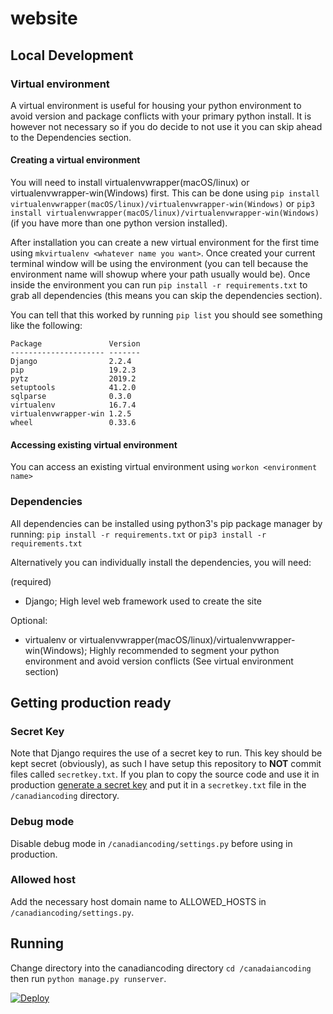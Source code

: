 # website


## Local Development

### Virtual environment

A virtual environment is useful for housing your python environment to avoid version and package conflicts with your primary python install. It is however not necessary so if you do decide to not use it you can skip ahead to the Dependencies section.

#### Creating a virtual environment

You will need to install virtualenvwrapper(macOS/linux) or virtualenvwrapper-win(Windows) first. This can be done using ```pip install virtualenvwrapper(macOS/linux)/virtualenvwrapper-win(Windows)``` or ```pip3 install virtualenvwrapper(macOS/linux)/virtualenvwrapper-win(Windows)``` (if you have more than one python version installed).

After installation you can create a new virtual environment for the first time using ```mkvirtualenv <whatever name you want>```. Once created your current terminal window will be using the environment (you can tell because the environment name will showup where your path usually would be). Once inside the environment you can run ```pip install -r requirements.txt``` to grab all dependencies (this means you can skip the dependencies section). 

You can tell that this worked by running ```pip list``` you should see something like the following:

```
Package               Version
--------------------- -------
Django                2.2.4
pip                   19.2.3
pytz                  2019.2
setuptools            41.2.0
sqlparse              0.3.0
virtualenv            16.7.4
virtualenvwrapper-win 1.2.5
wheel                 0.33.6
```

#### Accessing existing virtual environment

You can access an existing virtual environment using ```workon <environment name>```

### Dependencies

All dependencies can be installed using python3's pip package manager by running:
```pip install -r requirements.txt``` or ```pip3 install -r requirements.txt```

Alternatively you can individually install the dependencies, you will need:

(required)

- Django; High level web framework used to create the site

Optional:

- virtualenv or virtualenvwrapper(macOS/linux)/virtualenvwrapper-win(Windows); Highly recommended to segment your python environment and avoid version conflicts (See virtual environment section)

## Getting production ready

### Secret Key

Note that Django requires the use of a secret key to run. This key should be kept secret (obviously), as such I have setup this repository to **NOT** commit files called ```secretkey.txt```. If you plan to copy the source code and use it in production [generate a secret key](https://randomkeygen.com/) and put it in a ```secretkey.txt``` file in the ```/canadiancoding``` directory.

### Debug mode

Disable debug mode in ```/canadiancoding/settings.py``` before using in production.

### Allowed host

Add the necessary host domain name to ALLOWED_HOSTS in ```/canadiancoding/settings.py```.

## Running

Change directory into the canadiancoding directory ```cd /canadaiancoding``` then run ```python manage.py runserver```.


[![Deploy](https://www.herokucdn.com/deploy/button.svg)](https://heroku.com/deploy)

